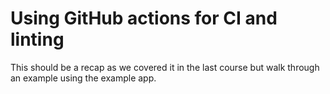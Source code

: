 # Using GitHub actions for CI and linting
This should be a recap as we covered it in the last course but walk through an example using the example app.